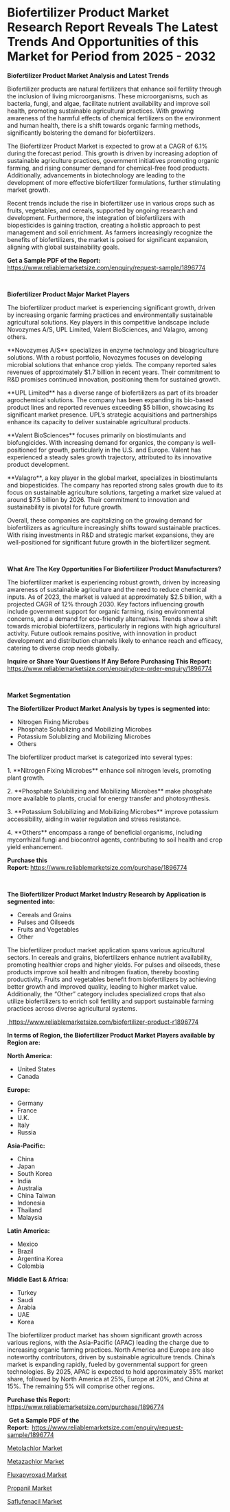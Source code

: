 <p><h1>Biofertilizer Product Market Research Report Reveals The Latest Trends And Opportunities of this Market for Period from 2025 - 2032</h1></p><p><strong>Biofertilizer Product Market Analysis and Latest Trends</strong></p>
<p><p>Biofertilizer products are natural fertilizers that enhance soil fertility through the inclusion of living microorganisms. These microorganisms, such as bacteria, fungi, and algae, facilitate nutrient availability and improve soil health, promoting sustainable agricultural practices. With growing awareness of the harmful effects of chemical fertilizers on the environment and human health, there is a shift towards organic farming methods, significantly bolstering the demand for biofertilizers.</p><p>The Biofertilizer Product Market is expected to grow at a CAGR of 6.1% during the forecast period. This growth is driven by increasing adoption of sustainable agriculture practices, government initiatives promoting organic farming, and rising consumer demand for chemical-free food products. Additionally, advancements in biotechnology are leading to the development of more effective biofertilizer formulations, further stimulating market growth.</p><p>Recent trends include the rise in biofertilizer use in various crops such as fruits, vegetables, and cereals, supported by ongoing research and development. Furthermore, the integration of biofertilizers with biopesticides is gaining traction, creating a holistic approach to pest management and soil enrichment. As farmers increasingly recognize the benefits of biofertilizers, the market is poised for significant expansion, aligning with global sustainability goals.</p></p>
<p><strong>Get a Sample PDF of the Report:&nbsp;</strong> <a href="https://www.reliablemarketsize.com/enquiry/request-sample/1896774?utm_campaign=2008&utm_medium=2&utm_source=Github&utm_content=ia&utm_term=30032025&utm_id=biofertilizer-product">https://www.reliablemarketsize.com/enquiry/request-sample/1896774</a></p>
<p>&nbsp;</p>
<p><strong>Biofertilizer Product Major Market Players</strong></p>
<p><p>The biofertilizer product market is experiencing significant growth, driven by increasing organic farming practices and environmentally sustainable agricultural solutions. Key players in this competitive landscape include Novozymes A/S, UPL Limited, Valent BioSciences, and Valagro, among others.</p><p>**Novozymes A/S** specializes in enzyme technology and bioagriculture solutions. With a robust portfolio, Novozymes focuses on developing microbial solutions that enhance crop yields. The company reported sales revenues of approximately $1.7 billion in recent years. Their commitment to R&D promises continued innovation, positioning them for sustained growth.</p><p>**UPL Limited** has a diverse range of biofertilizers as part of its broader agrochemical solutions. The company has been expanding its bio-based product lines and reported revenues exceeding $5 billion, showcasing its significant market presence. UPL’s strategic acquisitions and partnerships enhance its capacity to deliver sustainable agricultural products.</p><p>**Valent BioSciences** focuses primarily on biostimulants and biofungicides. With increasing demand for organics, the company is well-positioned for growth, particularly in the U.S. and Europe. Valent has experienced a steady sales growth trajectory, attributed to its innovative product development.</p><p>**Valagro**, a key player in the global market, specializes in biostimulants and biopesticides. The company has reported strong sales growth due to its focus on sustainable agriculture solutions, targeting a market size valued at around $7.5 billion by 2026. Their commitment to innovation and sustainability is pivotal for future growth.</p><p>Overall, these companies are capitalizing on the growing demand for biofertilizers as agriculture increasingly shifts toward sustainable practices. With rising investments in R&D and strategic market expansions, they are well-positioned for significant future growth in the biofertilizer segment.</p></p>
<p>&nbsp;</p>
<p><strong>What Are The Key Opportunities For Biofertilizer Product Manufacturers?</strong></p>
<p><p>The biofertilizer market is experiencing robust growth, driven by increasing awareness of sustainable agriculture and the need to reduce chemical inputs. As of 2023, the market is valued at approximately $2.5 billion, with a projected CAGR of 12% through 2030. Key factors influencing growth include government support for organic farming, rising environmental concerns, and a demand for eco-friendly alternatives. Trends show a shift towards microbial biofertilizers, particularly in regions with high agricultural activity. Future outlook remains positive, with innovation in product development and distribution channels likely to enhance reach and efficacy, catering to diverse crop needs globally.</p></p>
<p><strong>Inquire or Share Your Questions If Any Before Purchasing This Report:</strong> <a href="https://www.reliablemarketsize.com/enquiry/pre-order-enquiry/1896774?utm_campaign=2008&utm_medium=2&utm_source=Github&utm_content=ia&utm_term=30032025&utm_id=biofertilizer-product">https://www.reliablemarketsize.com/enquiry/pre-order-enquiry/1896774</a></p>
<p>&nbsp;</p>
<p><strong>Market Segmentation</strong></p>
<p><strong>The Biofertilizer Product Market Analysis by types is segmented into:</strong></p>
<p><ul><li>Nitrogen Fixing Microbes</li><li>Phosphate Solublizing and Mobilizing Microbes</li><li>Potassium Solublizing and Mobilizing Microbes</li><li>Others</li></ul></p>
<p><p>The biofertilizer product market is categorized into several types: </p><p>1. **Nitrogen Fixing Microbes** enhance soil nitrogen levels, promoting plant growth.</p><p>2. **Phosphate Solubilizing and Mobilizing Microbes** make phosphate more available to plants, crucial for energy transfer and photosynthesis. </p><p>3. **Potassium Solubilizing and Mobilizing Microbes** improve potassium accessibility, aiding in water regulation and stress resistance.</p><p>4. **Others** encompass a range of beneficial organisms, including mycorrhizal fungi and biocontrol agents, contributing to soil health and crop yield enhancement.</p></p>
<p><strong>Purchase this Report:&nbsp;</strong><a href="https://www.reliablemarketsize.com/purchase/1896774?utm_campaign=2008&utm_medium=2&utm_source=Github&utm_content=ia&utm_term=30032025&utm_id=biofertilizer-product">https://www.reliablemarketsize.com/purchase/1896774</a></p>
<p>&nbsp;</p>
<p><strong>The Biofertilizer Product Market Industry Research by Application is segmented into:</strong></p>
<p><ul><li>Cereals and Grains</li><li>Pulses and Oilseeds</li><li>Fruits and Vegetables</li><li>Other</li></ul></p>
<p><p>The biofertilizer product market application spans various agricultural sectors. In cereals and grains, biofertilizers enhance nutrient availability, promoting healthier crops and higher yields. For pulses and oilseeds, these products improve soil health and nitrogen fixation, thereby boosting productivity. Fruits and vegetables benefit from biofertilizers by achieving better growth and improved quality, leading to higher market value. Additionally, the “Other” category includes specialized crops that also utilize biofertilizers to enrich soil fertility and support sustainable farming practices across diverse agricultural systems.</p></p>
<p><a href="https://www.reliablemarketsize.com/biofertilizer-product-r1896774?utm_campaign=2008&utm_medium=2&utm_source=Github&utm_content=ia&utm_term=30032025&utm_id=biofertilizer-product">&nbsp;https://www.reliablemarketsize.com/biofertilizer-product-r1896774</a></p>
<p><strong>In terms of Region, the Biofertilizer Product Market Players available by Region are:</strong></p>
<p>
    <p> <strong> North America: </strong>
        <ul>
            <li>United States</li>
            <li>Canada</li>
        </ul>
        </p> 
    <p> <strong> Europe: </strong>
        <ul>
            <li>Germany</li>
            <li>France</li>
            <li>U.K.</li>
            <li>Italy</li>
            <li>Russia</li>
        </ul>
        </p> 
    <p> <strong> Asia-Pacific: </strong>
        <ul>
            <li>China</li>
            <li>Japan</li>
            <li>South Korea</li>
            <li>India</li>
            <li>Australia</li>
            <li>China Taiwan</li>
            <li>Indonesia</li>
            <li>Thailand</li>
            <li>Malaysia</li>
        </ul>
        </p> 
    <p> <strong> Latin America: </strong>
        <ul>
            <li>Mexico</li>
            <li>Brazil</li>
            <li>Argentina Korea</li>
            <li>Colombia</li>
        </ul>
        </p> 
    <p> <strong> Middle East & Africa: </strong>
        <ul>
            <li>Turkey</li>
            <li>Saudi</li>
            <li>Arabia</li>
            <li>UAE</li>
            <li>Korea</li>
        </ul>
    </p>
    </p>
<p><p>The biofertilizer product market has shown significant growth across various regions, with the Asia-Pacific (APAC) leading the charge due to increasing organic farming practices. North America and Europe are also noteworthy contributors, driven by sustainable agriculture trends. China’s market is expanding rapidly, fueled by governmental support for green technologies. By 2025, APAC is expected to hold approximately 35% market share, followed by North America at 25%, Europe at 20%, and China at 15%. The remaining 5% will comprise other regions.</p></p>
<p><strong>Purchase this Report: </strong><a href="https://www.reliablemarketsize.com/purchase/1896774?utm_campaign=2008&utm_medium=2&utm_source=Github&utm_content=ia&utm_term=30032025&utm_id=biofertilizer-product">https://www.reliablemarketsize.com/purchase/1896774</a></p>
<p>&nbsp;<strong>Get a Sample PDF of the Report:&nbsp;&nbsp;</strong><a href="https://www.reliablemarketsize.com/enquiry/request-sample/1896774?utm_campaign=2008&utm_medium=2&utm_source=Github&utm_content=ia&utm_term=30032025&utm_id=biofertilizer-product">https://www.reliablemarketsize.com/enquiry/request-sample/1896774</a></p>
<p><strong></strong></p>
<p><p><a href="https://github.com/rempemelon5k/Market-Research-Report-List-1/blob/main/metolachlor-market.md?utm_campaign=2008&utm_medium=2&utm_source=Github&utm_content=ia&utm_term=30032025&utm_id=biofertilizer-product">Metolachlor Market</a></p><p><a href="https://github.com/idranalexie/Market-Research-Report-List-1/blob/main/metazachlor-market.md?utm_campaign=2008&utm_medium=2&utm_source=Github&utm_content=ia&utm_term=30032025&utm_id=biofertilizer-product">Metazachlor Market</a></p><p><a href="https://github.com/yardemuongz5/Market-Research-Report-List-1/blob/main/fluxapyroxad-market.md?utm_campaign=2008&utm_medium=2&utm_source=Github&utm_content=ia&utm_term=30032025&utm_id=biofertilizer-product">Fluxapyroxad Market</a></p><p><a href="https://github.com/balbajagatr1/Market-Research-Report-List-1/blob/main/propanil-market.md?utm_campaign=2008&utm_medium=2&utm_source=Github&utm_content=ia&utm_term=30032025&utm_id=biofertilizer-product">Propanil Market</a></p><p><a href="https://github.com/ftnlewins/Market-Research-Report-List-1/blob/main/saflufenacil-market.md?utm_campaign=2008&utm_medium=2&utm_source=Github&utm_content=ia&utm_term=30032025&utm_id=biofertilizer-product">Saflufenacil Market</a></p></p>